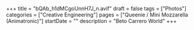 +++
title = "bQAb_h1dMCgoUnnH7J_n.avif"
draft = false
tags = ["Photos"]
categories = ["Creative Engineering"]
pages = ["Queenie / Mini Mozzarella (Animatronic)"]
startDate = ""
description = "Beto Carrero World"
+++
